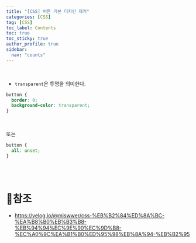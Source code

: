 ```yaml
---
title: "[CSS] 버튼 기본 디자인 제거"
categories: [CSS]
tag: [CSS]
toc_label: Contents
toc: true
toc_sticky: true
author_profile: true
sidebar:
  nav: "counts"
---
```


<br>

- `transparent`은 투명을 의미한다.

```css
button {
  border: 0;
  background-color: transparent;
}
```

<br>

또는

```css
button {
  all: unset;
}
```

<br><br>

# 📎참조

- https://velog.io/@miswwer/css-%EB%B2%84%ED%8A%BC-%EA%B8%B0%EB%B3%B8-%EB%94%94%EC%9E%90%EC%9D%B8-%EC%A0%9C%EA%B1%B0%ED%95%98%EB%8A%94-%EB%B2%95
